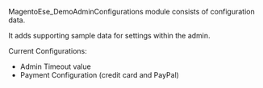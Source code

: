 MagentoEse_DemoAdminConfigurations module consists of configuration data.

It adds supporting sample data for settings within the admin.

Current Configurations:
* Admin Timeout value
* Payment Configuration (credit card and PayPal)
